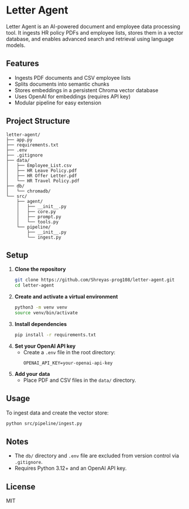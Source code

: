 # Letter Agent

Letter Agent is an AI-powered document and employee data processing tool. It ingests HR policy PDFs and employee lists, stores them in a vector database, and enables advanced search and retrieval using language models.

## Features
- Ingests PDF documents and CSV employee lists
- Splits documents into semantic chunks
- Stores embeddings in a persistent Chroma vector database
- Uses OpenAI for embeddings (requires API key)
- Modular pipeline for easy extension

## Project Structure
```
letter-agent/
├── app.py
├── requirements.txt
├── .env
├── .gitignore
├── data/
│   ├── Employee_List.csv
│   ├── HR Leave Policy.pdf
│   ├── HR Offer Letter.pdf
│   └── HR Travel Policy.pdf
├── db/
│   └── chromadb/
└── src/
    ├── agent/
    │   ├── __init__.py
    │   ├── core.py
    │   ├── prompt.py
    │   └── tools.py
    └── pipeline/
        ├── __init__.py
        └── ingest.py
```

## Setup
1. **Clone the repository**
   ```sh
   git clone https://github.com/Shreyas-prog108/letter-agent.git
   cd letter-agent
   ```
2. **Create and activate a virtual environment**
   ```sh
   python3 -m venv venv
   source venv/bin/activate
   ```
3. **Install dependencies**
   ```sh
   pip install -r requirements.txt
   ```
4. **Set your OpenAI API key**
   - Create a `.env` file in the root directory:
     ```
     OPENAI_API_KEY=your-openai-api-key
     ```
5. **Add your data**
   - Place PDF and CSV files in the `data/` directory.

## Usage
To ingest data and create the vector store:
```sh
python src/pipeline/ingest.py
```

## Notes
- The `db/` directory and `.env` file are excluded from version control via `.gitignore`.
- Requires Python 3.12+ and an OpenAI API key.

## License
MIT
